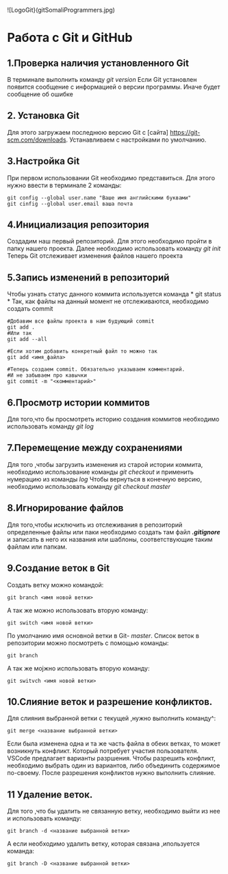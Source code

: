 ![LogoGit}(gitSomaliProgrammers.jpg)
# Работа с Git и GitHub
## 1.Проверка наличия установленного Git
В терминале выполнить команду *git version*
Если Git установлен появится сообщение с информацией о версии программы. Иначе будет сообщение об ошибке
## 2. Установка Git
Для этого загружаем последнюю версию Git c [сайта] https://git-scm.com/downloads. Устанавливаем с настройками по умолчанию.
## 3.Настройка Git 
При первом использовании Git необходимо представиться.
Для этого нужно ввести в терминале 2 команды:
```
git config --global user.name "Ваше имя английскими буквами"
git cinfig --global user.email ваша почта
```
## 4.Инициализация репозитория
Создадим наш первый репозиторий. Для этого необходимо пройти в папку нашего проекта.
Далее необходимо использовать команду *git init*
Теперь Git отслеживает изменения файлов нашего проекта
## 5.Запись изменений в репозиторий
Чтобы узнать статус данного коммита используется команда * git status *
Так, как файлы на данный момент не отслеживаются, необходимо создать commit
```
#Добавим все файлы проекта в нам будующий commit
git add .
#Или так
git add --all

#Если хотим добавить конкретный файл то можно так
git add <имя_файла> 

#Теперь создаем commit. Обязательно указываем комментарий.
#И не забываем про кавычки
git commit -m "<комментарий>"
```
## 6.Просмотр истории коммитов
Для того,что бы просмотреть историю создания коммитов необходимо использовать команду *git log*
## 7.Перемещение между сохранениями
Для того ,чтобы загрузить изменения из старой истории коммита, необходимо использование команды *git checkout* и применить нумерацию из команды *log*
Чтобы вернуться в конечную версию, необходимо использовать команду *git checkout master*
## 8.Игнорирование файлов
Для того,чтобы исключить из отслеживания в репозиторий определенные файлы или паки необходимо создать там файл ***.gitignore*** и записать в него их названия или шаблоны, соответствующие таким файлам или папкам.
## 9.Создание веток в Git
Создать ветку можно командой: 
```
git branch <имя новой ветки>
```
А так же можно использовать вторую команду:
```
git switch <имя новой ветки>
```
По умолчанию имя основной ветки в Git- *master*.
Список веток в репозитории можно посмотреть с помощью команды:
```
git branch
```
А так же моjжно использовать вторую команду:
```
git switvch <имя новой ветки>
```
## 10.Слияние веток и разрешение конфликтов.
Для слияния выбранной ветки с текущей ,нужно выполнить команду^:
```
git merge <название выбранной ветки>
```
Если была изменена одна и та же часть файла в обеих ветках, то может возникнуть конфликт. Который потребует участия пользователя. VSCode предлагает варианты разршения. Чтобы разрешить конфликт, необходимо выбрать один из вариантов, либо объединить содержимое по-своему.
После разрешения конфликтов нужно выполнить слияние.
## 11 Удаление веток.
Для того ,что бы удалить не связанную ветку, необходимо выйти из нее и использовать команду:
```
git branch -d <название выбранной ветки>
```
А если необходимо удалить ветку, которая связана ,ипользуется команда:
```
git branch -D <название выбранной ветки>
```
